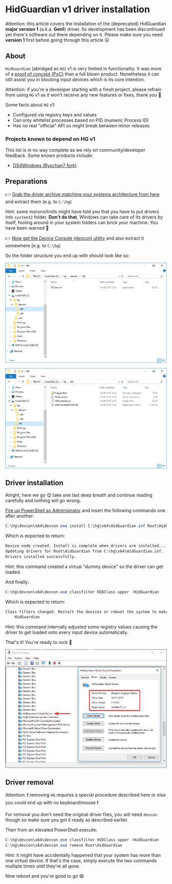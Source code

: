# HidGuardian v1 driver installation

Attention: this article covers the installation of the (deprecated) HidGuardian **major version 1** (a.k.a. **Gen1**) driver. Its development has been discontinued yet there's software out there depending on it. Please make sure you need **version 1** first before going through this article 😲

## About

`HidGuardian` (abridged as `HG`) v1 is very limited in functionality. It was more of a [proof of concept (PoC)](https://en.wikipedia.org/wiki/Proof_of_concept) than a full blown product. Nonetheless it can still assist you in blocking input devices which is its core intention.

Attention: if you're a developer starting with a fresh project, please refrain from using `HG` v1 as it won't receive any new features or fixes, thank you 🧐

Some facts about `HG` v1:

- Configured via registry keys and values
- Can only whitelist processes based on PID (numeric Process ID)
- Has no real "official" API so might break between minor releases

### Projects known to depend on HG v1

This list is in no way complete as we rely on community/developer feedback. Some known products include:

- [DS4Windows (Ryochan7 fork)](https://github.com/Ryochan7/DS4Windows)

## Preparations

👉 [Grab the driver archive matching your systems architecture from here](https://downloads.vigem.org/projects/HidGuardian/stable/1.14.3.0/windows/) and extract them (e.g. to `C:\hg`)

Hint: some morons/trolls might have told you that you have to put drivers into `system32` folder. **Don't do that**, Windows can take care of its drivers by itself, fooling around in your system folders can brick your machine. You have been warned 👮

👉 [Now get the Device Console (devcon) utility](https://downloads.vigem.org/other/microsoft/devcon.zip) and also extract it somewhere (e.g. to `C:\hg`)

So the folder structure you end up with should look like so:

![vmware_2018-08-15_16-02-58.png](img/vmware_2018-08-15_16-02-58.png)

![2018-08-15_16-04-35.png](img/2018-08-15_16-04-35.png)

## Driver installation

Alright, here we go 😊 take one last deep breath and continue reading carefully and nothing will go wrong.

[Fire up PowerShell as Administrator](https://www.top-password.com/blog/5-ways-to-run-powershell-as-administrator-in-windows-10/) and insert the following commands one after another:

```PowerShell
C:\hg\devcon\x64\devcon.exe install C:\hg\x64\HidGuardian.inf Root\HidGuardian
```

Which is expected to return:

```txt
Device node created. Install is complete when drivers are installed...
Updating drivers for Root\HidGuardian from C:\hg\x64\HidGuardian.inf.
Drivers installed successfully.
```

Hint: this command created a virtual "dummy device" so the driver can get loaded.

And finally:

```PowerShell
C:\hg\devcon\x64\devcon.exe classfilter HIDClass upper -HidGuardian
```

Which is expected to return:

```txt
Class filters changed. Restart the devices or reboot the system to make the change effective.
    HidGuardian
```

Hint: this command internally adjusted some registry values causing the driver to get loaded onto every input device automatically.

That's it! You're ready to rock 🎉

![2018-08-15_16-14-01.png](img/2018-08-15_16-14-01.png)

## Driver removal

Attention: ❗ removing `HG` requires a special procedure described here or else you could end up with no keyboard/mouse ❗

For removal you don't need the original driver files, you will need `devcon` though so make sure you got it ready as described earlier.

Then from an elevated PowerShell execute:

```PowerShell
C:\hg\devcon\x64\devcon.exe classfilter HIDClass upper !HidGuardian
C:\hg\devcon\x64\devcon.exe remove Root\HidGuardian
```

Hint: it might have accidentally happened that your system has more than one virtual device. If that's the case, simply execute the two commands multiple times until they're all gone.

Now reboot and you're good to go 😄
